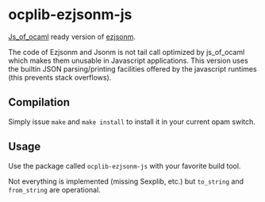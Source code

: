 # ocplib-ezjsonm-js

[Js\_of\_ocaml](https://ocsigen.org/js_of_ocaml) ready version of
[ezjsonm](https://github.com/mirage/ezjsonm).

The code of Ezjsonm and Jsonm is not tail call optimized by js\_of\_ocaml which
makes them unusable in Javascript applications. This version uses the builtin
JSON parsing/printing facilities offered by the javascript runtimes (this
prevents stack overflows).

## Compilation

Simply issue `make` and `make install` to install it in your current opam
switch.

## Usage

Use the package called `ocplib-ezjsonm-js` with your favorite build tool.

Not everything is implemented (missing Sexplib, etc.) but `to_string` and
`from_string` are operational.
